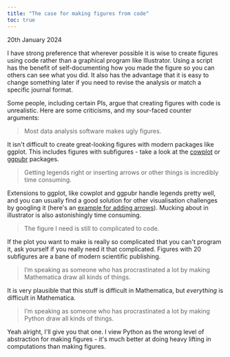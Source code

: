 ```yaml
---
title: "The case for making figures from code"
toc: true
---
```

20th January 2024

I have strong preference that wherever possible it is wise to create figures using code rather than a graphical program like Illustrator.
Using a script has the benefit of self-documenting how you made the figure so you can others can see what you did.
It also has the advantage that it is easy to change something later if you need to revise the analysis or match a specific journal format.

Some people, including certain PIs, argue that creating figures with code is unrealistic.
Here are some criticisms, and my sour-faced counter arguments:

> Most data analysis software makes ugly figures.

It isn't difficult to create great-looking figures with modern packages like ggplot. This includes figures with subfigures - take a look at the [cowplot](https://wilkelab.org/cowplot/articles/introduction.html) or [ggpubr](https://rpkgs.datanovia.com/ggpubr/) packages.

> Getting legends right or inserting arrows or other things is incredibly time consuming.

Extensions to ggplot, like cowplot and ggpubr handle legends pretty well, and you can usually find a good solution for other visualisation challenges by googling it (here's an [example for adding arrows](https://stackoverflow.com/questions/38008863/how-to-draw-a-nice-arrow-in-ggplot2)). 
Mucking about in illustrator is also astonishingly time consuming.

> The figure I need is still to complicated to code.

If the plot you want to make is really so complicated that you can't program it, ask yourself if you really need it that complicated. Figures with 20 subfigures are a bane of modern scientific publishing.

> I’m speaking as someone who has procrastinated a lot by making Mathematica draw all kinds of things.

It is very plausible that this stuff is difficult in Mathematica, but *everything* is difficult in Mathematica.

> I’m speaking as someone who has procrastinated a lot by making Python draw all kinds of things.

Yeah alright, I'll give you that one.
I view Python as the wrong level of abstraction for making figures - it's much better at doing heavy lifting in computations than making figures.
